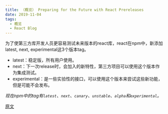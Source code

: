 ```yaml
---
title: （概览） Preparing for the Future with React Prereleases
date: 2019-11-04
tags: 
  - 概览
  - React Blog
---
```


为了使第三方库开发人员更容易测试未来版本的react库，react在npm中，新添加latest, next, experimental这3个版本tag。

* latest：稳定版，所有用户使用。
* next：下一次release时，会加入的新特性，第三方项目可以使用这个版本作为集成测试。
* experimental：是一些实验性的接口，可以使用这个版本来尝试这些新功能，但是可能不会发布。

*现在npm中的tag有`latest`、`next`、`canary`、`unstable`、`alpha`和`experimental`。*

[原文](https://reactjs.org/blog/2019/10/22/react-release-channels.html)